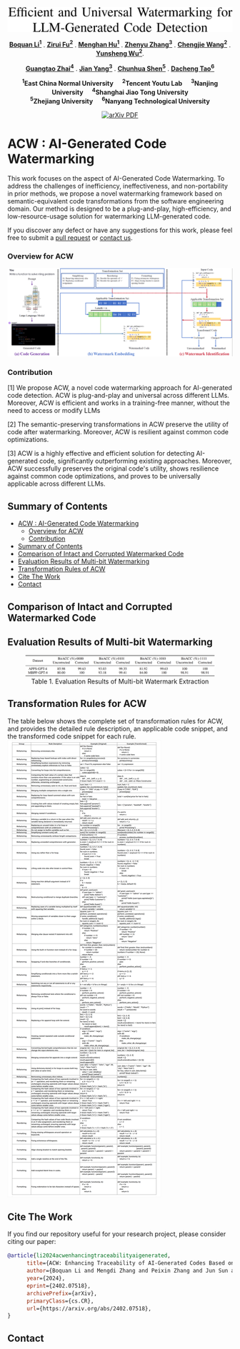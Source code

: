 <p align="center">
     <a href="https://arxiv.org/abs/2402.07518">
<img width="765" alt="image" src="assets/title.png">
     </a>
   <p align="center">
    <a href="https://scholar.google.com.hk/citations?user=1yhGS5sAAAAJ&hl=zh-CN"><strong>Boquan Li<sup>1</sup></strong></a>
    .
    <a href="https://zhangzjn.github.io/"><strong>Zirui Fu<sup>2</sup></strong></a>
    .
    <a href="https://scholar.google.com.hk/citations?user=8-Vo9cUAAAAJ&hl=zh-CN"><strong>Menghan Hu<sup>1</sup></strong></a>
    .
    <a href="https://scholar.google.com.hk/citations?hl=zh-CN&user=4daxK2AAAAAJ"><strong>Zhenyu Zhang<sup>3</sup></strong></a>
    .
    <a href="https://scholar.google.com.hk/citations?hl=zh-CN&user=fqte5H4AAAAJ"><strong>Chengjie Wang<sup>2</sup></strong></a>
    .
    <a href="https://github.com/flyingby/Awesome-Deepfake-Generation-and-Detection"><strong>Yunsheng Wu<sup>2</sup></strong></a>.
    <p align="center">
    <a href="https://scholar.google.com.hk/citations?user=E6zbSYgAAAAJ&hl=zh-CN"><strong>Guangtao Zhai<sup>4</sup></strong></a>
    .
    <a href="https://scholar.google.com.hk/citations?hl=zh-CN&user=6CIDtZQAAAAJ"><strong>Jian Yang<sup>3</sup></strong></a>
    .
    <a href="https://scholar.google.com.hk/citations?user=Ljk2BvIAAAAJ&hl=zh-CN&oi=ao"><strong>Chunhua Shen<sup>5</sup></strong></a> 
    .
    <a href="https://scholar.google.com.hk/citations?user=RwlJNLcAAAAJ&hl=zh-CN&oi=ao"><strong>Dacheng Tao<sup>6</sup></strong></a>
</p>
<p align="center">
    <strong><sup>1</sup>East China Normal University</strong> &nbsp;&nbsp;&nbsp; <strong><sup>2</sup>Tencent Youtu Lab</strong> &nbsp;&nbsp;&nbsp; <strong><sup>3</sup>Nanjing University</strong> &nbsp;&nbsp;&nbsp; <strong><sup>4</sup>Shanghai Jiao Tong University</strong>
    <br>
    <strong><sup>5</sup>Zhejiang University</strong>  &nbsp;&nbsp;&nbsp; <strong><sup>6</sup>Nanyang Technological University</strong>
    
<p align="center">
    <a href='https://arxiv.org/abs/2402.07518'>
      <img src='https://img.shields.io/badge/arXiv-PDF-green?style=flat&logo=arXiv&logoColor=green' alt='arXiv PDF'>
         </a>
  

# ACW : AI-Generated Code Watermarking  <a id="acw"></a>

This work focuses on the aspect of AI-Generated Code Watermarking. To address the challenges of inefficiency, ineffectiveness, and non-portability in prior methods, we propose a novel watermarking framework based on semantic-equivalent code transformations from the software engineering domain. Our method is designed to be a plug-and-play, high-efficiency, and low-resource-usage solution for watermarking LLM-generated code.

If you discover any defect or have any suggestions for this work, please feel free to submit a [pull request](https://github.com/flyingby/Awesome-Deepfake-Generation-and-Detection/issues) or [contact us](#contact).

### Overview for ACW

<img src="assets/Overview.png">

###  Contribution

[1]  We propose ACW, a novel code watermarking approach
for AI-generated code detection. ACW is plug-and-play
and universal across different LLMs. Moreover, ACW is
efficient and works in a training-free manner, without the
need to access or modify LLMs

[2]  The semantic-preserving transformations in ACW preserve
the utility of code after watermarking. Moreover, ACW
is resilient against common code optimizations. 

[3]  ACW is a highly effective and efficient solution for detecting AI-generated code, 
significantly outperforming existing approaches. 
Moreover, ACW successfully preserves the original code's utility, 
shows resilience against common code optimizations, 
and proves to be universally applicable across different LLMs.

</p>


## Summary of Contents
- [ACW : AI-Generated Code Watermarking](#acw)
  - [Overview for ACW](#overview-for-acw)
  - [Contribution](#contribution)
- [Summary of Contents](#summary-of-contents)
- [Comparison of Intact and Corrupted Watermarked Code](#comparison-of-intact-and-corrupted-watermarked-code)
- [Evaluation Results of Multi-bit Watermarking](#evaluation-results-of-multi-bit-watermarking)
- [Transformation Rules of ACW](#transformation-rules-of-acw)
- [Cite The Work](#Cite-The-Work)
- [Contact](#contact)


## Comparison of Intact and Corrupted Watermarked Code

## Evaluation Results of Multi-bit Watermarking
<div align="center">
     <figure>
         <img src="assets/result.png" alt="Evaluation Results of Multi-bit Watermarking">
         <figcaption>                   Table 1. Evaluation Results of Multi-bit Watermark Extraction</figcaption>
     </figure>
</div>     


## Transformation Rules for ACW
The table below shows the complete set of transformation rules for ACW, 
and provides the detailed rule description, an applicable code snippet, 
and the transformed code snippet for each rule.
<img src="assets/rules.png">

## Cite The Work
If you find our repository useful for your research project, please consider citing our paper:

```bibtex
@article{li2024acwenhancingtraceabilityaigenerated,
      title={ACW: Enhancing Traceability of AI-Generated Codes Based on Watermarking}, 
      author={Boquan Li and Mengdi Zhang and Peixin Zhang and Jun Sun and Xingmei Wang and Zirui Fu},
      year={2024},
      eprint={2402.07518},
      archivePrefix={arXiv},
      primaryClass={cs.CR},
      url={https://arxiv.org/abs/2402.07518}, 
}
```
## Contact

